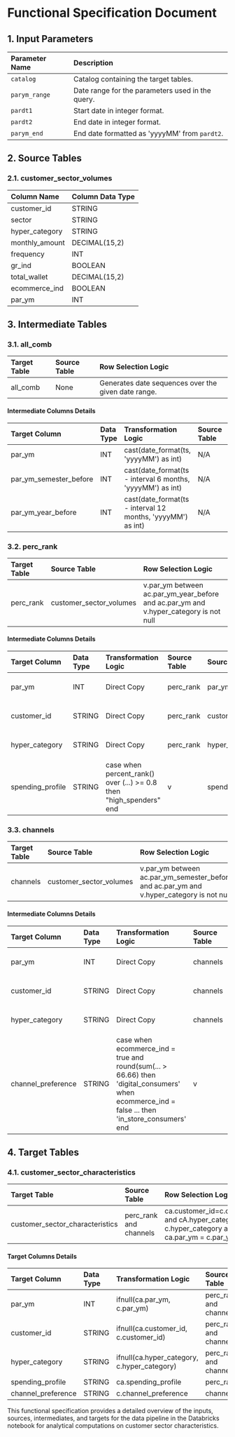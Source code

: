 # Functional Specification Document

## 1. Input Parameters
| Parameter Name | Description |
|:---------------|:------------|
| `catalog` | Catalog containing the target tables. |
| `parym_range` | Date range for the parameters used in the query. |
| `pardt1` | Start date in integer format. |
| `pardt2` | End date in integer format. |
| `parym_end` | End date formatted as 'yyyyMM' from `pardt2`. |

## 2. Source Tables
### 2.1. customer_sector_volumes
| Column Name      | Column Data Type    |
|:-----------------|:--------------------|
| customer_id      | STRING              |
| sector           | STRING              |
| hyper_category   | STRING              |
| monthly_amount   | DECIMAL(15,2)      |
| frequency        | INT                 |
| gr_ind           | BOOLEAN             |
| total_wallet     | DECIMAL(15,2)      |
| ecommerce_ind    | BOOLEAN             |
| par_ym          | INT                 |

## 3. Intermediate Tables
### 3.1. all_comb
| Target Table | Source Table | Row Selection Logic                                                            |
|:-------------|:-------------|:------------------------------------------------------------------------------|
| all_comb     | None         | Generates date sequences over the given date range.                          |

#### Intermediate Columns Details
| Target Column          | Data Type | Transformation Logic                               | Source Table | Source Column | Group By |
|:-----------------------|:----------|:--------------------------------------------------|:-------------|:--------------|:---------|
| par_ym                 | INT       | cast(date_format(ts, 'yyyyMM') as int)          | N/A          | N/A           | N/A      |
| par_ym_semester_before | INT       | cast(date_format(ts - interval 6 months, 'yyyyMM') as int) | N/A          | N/A           | N/A      |
| par_ym_year_before     | INT       | cast(date_format(ts - interval 12 months, 'yyyyMM') as int) | N/A          | N/A           | N/A      |

### 3.2. perc_rank
| Target Table | Source Table | Row Selection Logic |
|:-------------|:-------------|:--------------------|
| perc_rank    | customer_sector_volumes | v.par_ym between ac.par_ym_year_before and ac.par_ym and v.hyper_category is not null  |

#### Intermediate Columns Details
| Target Column      | Data Type | Transformation Logic                                      | Source Table                           | Source Column      | Group By          |
|:-------------------|:----------|:---------------------------------------------------------|:--------------------------------------|:-------------------|:------------------|
| par_ym             | INT       | Direct Copy                                             | perc_rank                             | par_ym             | par_ym, customer_id, hyper_category |
| customer_id        | STRING    | Direct Copy                                             | perc_rank                             | customer_id        | par_ym, customer_id, hyper_category |
| hyper_category      | STRING    | Direct Copy                                             | perc_rank                             | hyper_category      | par_ym, customer_id, hyper_category |
| spending_profile    | STRING    | case when percent_rank() over (...) >= 0.8 then "high_spenders" end | v                                   | spending_profile    | par_ym, customer_id, hyper_category |

### 3.3. channels
| Target Table | Source Table | Row Selection Logic |
|:-------------|:-------------|:--------------------|
| channels     | customer_sector_volumes | v.par_ym between ac.par_ym_semester_before and ac.par_ym and v.hyper_category is not null |

#### Intermediate Columns Details
| Target Column        | Data Type | Transformation Logic                                      | Source Table                         | Source Column      | Group By          |
|:---------------------|:----------|:---------------------------------------------------------|:------------------------------------|:-------------------|:------------------|
| par_ym               | INT       | Direct Copy                                             | channels                             | par_ym             | par_ym, hyper_category, customer_id |
| customer_id          | STRING    | Direct Copy                                             | channels                             | customer_id        | par_ym, hyper_category, customer_id |
| hyper_category        | STRING    | Direct Copy                                             | channels                             | hyper_category      | par_ym, hyper_category, customer_id |
| channel_preference    | STRING    | case when ecommerce_ind = true and round(sum(... > 66.66) then 'digital_consumers' when ecommerce_ind = false ... then 'in_store_consumers' end | v                                   | channel_preference   | par_ym, hyper_category, customer_id |

## 4. Target Tables
### 4.1. customer_sector_characteristics
| Target Table | Source Table | Row Selection Logic                                                          |
|:-------------|:-------------|:----------------------------------------------------------------------------|
| customer_sector_characteristics | perc_rank and channels | ca.customer_id=c.customer_id and cA.hyper_category = c.hyper_category and ca.par_ym = c.par_ym |

#### Target Columns Details
| Target Column          | Data Type    | Transformation Logic                       | Source Table                                     | Source Column      |
|:-----------------------|:-------------|:--------------------------------------------|:------------------------------------------------|:-------------------|
| par_ym                 | INT          | ifnull(ca.par_ym, c.par_ym)              | perc_rank and channels                          | par_ym             |
| customer_id            | STRING       | ifnull(ca.customer_id, c.customer_id)     | perc_rank and channels                          | customer_id        |
| hyper_category         | STRING       | ifnull(ca.hyper_category, c.hyper_category)| perc_rank and channels                          | hyper_category      |
| spending_profile       | STRING       | ca.spending_profile                         | perc_rank                                      | spending_profile    |
| channel_preference     | STRING       | c.channel_preference                       | channels                                       | channel_preference  | 

This functional specification provides a detailed overview of the inputs, sources, intermediates, and targets for the data pipeline in the Databricks notebook for analytical computations on customer sector characteristics.